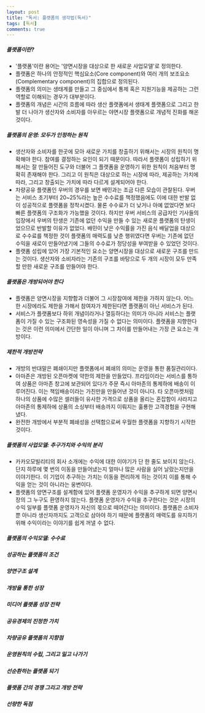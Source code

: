 ```yaml
---
layout: post
title: "독서: 플랫폼의 생각법(독서)"
tags: [독서]
comments: true
---
```


##### 플랫폼이란?

- '플랫폼'이란 용어는 '양면시장을 대상으로 한 새로운 사업모델'로 정의한다.
- 플랫폼은 하나의 안정적인 핵심요소(Core component)와 여러 개의 보조요소(Complementary component)의 집합으로 정의된다.
- 플랫폼의 의미는 생태계를 만들고 그 중심에서 통제 혹은 지원기능을 제공하는 그런 역할로 이해되는 경우가 대부분이다.
- 플랫폼의 개념은 시간의 흐름에 따라 생산 플랫폼에서 생태계 플랫폼으로 그리고 한 발 더 나아가 생산자와 소비자를 아우르는 야면시장 플랫폼으로 개념적 진화를 해온 것이다.

##### 플랫폼의 운영: 모두가 인정하는 원칙
- 생산자와 소비자를 한곳에 모아 새로운 가치를 창출하기 위해서는 시장의 원칙이 명확해야 한다. 참여를 결정하는 요인이 되기 때문이다. 따라서 플랫폼이 성립하기 위해서는 잘 만들어진 도구와 더불어 그 플랫폼을 운영하기 위한 원칙이 처음부터 명확히 존재해야 한다. 그리고 이 원칙은 대상으로 하는 시장에 따라, 제공하는 가치에 따라, 그리고 창출되는 가치에 따라 다르게 설계되어야 한다.
- 차량공유 플랫폼인 우버의 경우를 보면 배민과는 조금 다른 모습이 관찰된다. 우버는 서비스 초기부터 20~25%라는 높은 수수료를 책정했음에도 이에 대한 반발 없이 성공적으로 플랫폼을 정착시켰다. 물론 수수료가 더 낮거나 아예 없었다면 보다 빠른 플랫폼의 구조화가 가능했을 것이다. 하지만 우버 서비스의 공급자인 기사들의 입장에서 우버의 탄생은 기존에 없던 수익을 만들 수 있는 새로운 플랫폼의 탄생이었으므로 반발할 이유가 없었다. 배민이 낮은 수익률을 가진 음식 배달업을 대상으로 수수료를 책정한 것이 플랫폼의 매력도를 낮춘 행위였다면 우버는 기존에 없던 수익을 새로이 만들어냈기에 그들의 수수료가 정당성을 부여받을 수 있었던 것이다.
- 플랫폼 성립에 있어 가장 기본적인 요소는 양면시장을 대상으로 새로운 구조를 만드는 것이다. 생산자와 소비자라는 기존의 구조를 바탕으로 두 개의 시장이 모두 만족할 만한 새로운 구조를 만들어야 한다.

##### 플랫폼은 개방되어야 한다
- 플랫폼은 양면시장을 지향함과 더불어 그 시장참여에 제한을 가하지 않는다. 어느 한 시장에라도 제한을 가해서 참여자가 제한된다면 플랫폼이 아닌 서비스가 된다.
- 서비스가 플랫폼보다 하위 개념이라거나 열등하다는 의미가 아니라 서비스는 플랫폼이 가질 수 있는 구조화된 영속성을 가질 수 없다는 의미이다. 플랫폼을 지향한다는 것은 이런 의미에서 간단한 일이 아니며 그 차이를 만들어내는 가장 큰 요소는 개방이다.

##### 제한적 개방전략
- 개방의 반대말은 폐쇄이지만 플랫폼에서 폐쇄의 의미는 운영을 통한 품질관리이다.
- 아마존은 개방된 오픈마켓에 약한의 제한을 만들었다. 프라임이라는 서비스를 통하여 상품은 아마존 창고에 보관되어 있다가 주문 즉시 아마존의 통제하에 배송이 이루어진다. 이는 책임배송이라는 가친만을 만들어낸 것이 아니다. 타 오픈마켓처럼 하나의 상품에 수많은 셀러들이 유사한 가격으로 상품을 올리는 혼잡함이 사라지고 아마존의 통제하에 상품의 소싱부터 배송까지 이뤄지는 훌룡한 고객경험을 구현해 냈다.
- 완전한 개방에서 부분적 폐쇄성을 선택함으로써 우월한 플랫폼을 지향하기 시작한 것이다.

##### 플랫폼의 사업모델: 추구가치와 수익의 분리
- 카카오모빌리티의 회사 소개에는 수익에 대한 이야기가 단 한 줄도 보이지 않는다. 단지 하루에 몇 번의 이동을 만들어냈는지 얼마나 많은 사람을 실어 날랐는지만을 이야기한다. 이 기업이 추구하는 가치는 이동을 편리하게 하는 것이지 이를 통해 수익을 얻는 것이 아니라는 웅변이다.
- 플랫폼의 양면구조를 설계함에 있어 플랫폼 운영자가 수익을 추구하게 되면 양면시장의 그 누구도 환영하지 않는다. 플랫폼 운영자가 수익을 추구한다는 것은 시장의 수익 일부를 플랫폼 운영자가 자신의 몫으로 떼어간다는 의미이다. 플랫폼은 소비자뿐 아니라 생산자까지도 고객으로 삼아야 하기 때문에 플랫폼의 매력도를 유지하기 위해 수익이라는 이야기를 쉽게 꺼낼 수 없다.

##### 플랫폼의 수익모델: 수수료

##### 성공하는 플랫폼의 조건


##### 양면구조 설계

##### 개방을 통한 성장

##### 미디어 플랫폼 성장 전략

##### 공유경제의 진정한 가치

##### 차량공유 플랫폼의 지향점

##### 운영원칙의 수립, 그리고 밀고 나가기

##### 선순환하는 플랫폼 되기

##### 플랫폼 간의 경쟁 그리고 개방 전략

##### 선량한 독점
